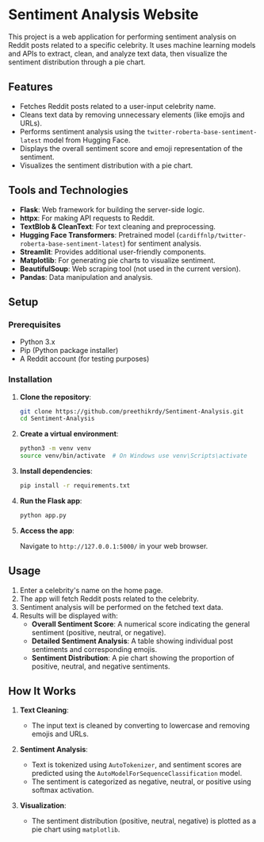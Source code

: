 # Sentiment Analysis Website

This project is a web application for performing sentiment analysis on Reddit posts related to a specific celebrity. It uses machine learning models and APIs to extract, clean, and analyze text data, then visualize the sentiment distribution through a pie chart.

## Features

- Fetches Reddit posts related to a user-input celebrity name.
- Cleans text data by removing unnecessary elements (like emojis and URLs).
- Performs sentiment analysis using the `twitter-roberta-base-sentiment-latest` model from Hugging Face.
- Displays the overall sentiment score and emoji representation of the sentiment.
- Visualizes the sentiment distribution with a pie chart.

## Tools and Technologies

- **Flask**: Web framework for building the server-side logic.
- **httpx**: For making API requests to Reddit.
- **TextBlob & CleanText**: For text cleaning and preprocessing.
- **Hugging Face Transformers**: Pretrained model (`cardiffnlp/twitter-roberta-base-sentiment-latest`) for sentiment analysis.
- **Streamlit**: Provides additional user-friendly components.
- **Matplotlib**: For generating pie charts to visualize sentiment.
- **BeautifulSoup**: Web scraping tool (not used in the current version).
- **Pandas**: Data manipulation and analysis.

## Setup

### Prerequisites

- Python 3.x
- Pip (Python package installer)
- A Reddit account (for testing purposes)

### Installation

1. **Clone the repository**:

   ```bash
   git clone https://github.com/preethikrdy/Sentiment-Analysis.git
   cd Sentiment-Analysis
   ```

2. **Create a virtual environment**:

   ```bash
   python3 -m venv venv
   source venv/bin/activate  # On Windows use venv\Scripts\activate
   ```

3. **Install dependencies**:

   ```bash
   pip install -r requirements.txt
   ```

4. **Run the Flask app**:

   ```bash
   python app.py
   ```

5. **Access the app**:

   Navigate to `http://127.0.0.1:5000/` in your web browser.

## Usage

1. Enter a celebrity's name on the home page.
2. The app will fetch Reddit posts related to the celebrity.
3. Sentiment analysis will be performed on the fetched text data.
4. Results will be displayed with:
   - **Overall Sentiment Score**: A numerical score indicating the general sentiment (positive, neutral, or negative).
   - **Detailed Sentiment Analysis**: A table showing individual post sentiments and corresponding emojis.
   - **Sentiment Distribution**: A pie chart showing the proportion of positive, neutral, and negative sentiments.

## How It Works

1. **Text Cleaning**:
   - The input text is cleaned by converting to lowercase and removing emojis and URLs.
   
2. **Sentiment Analysis**:
   - Text is tokenized using `AutoTokenizer`, and sentiment scores are predicted using the `AutoModelForSequenceClassification` model.
   - The sentiment is categorized as negative, neutral, or positive using softmax activation.
   
3. **Visualization**:
   - The sentiment distribution (positive, neutral, negative) is plotted as a pie chart using `matplotlib`.
